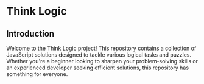 # Think Logic

## Introduction

Welcome to the Think Logic project! This repository contains a collection of JavaScript solutions designed to tackle various logical tasks and puzzles. Whether you're a beginner looking to sharpen your problem-solving skills or an experienced developer seeking efficient solutions, this repository has something for everyone.

